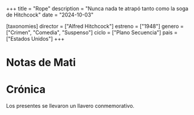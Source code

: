 +++
title = "Rope"
description = "Nunca nada te atrapó tanto como la soga de Hitchcock"
date = "2024-10-03"

[taxonomies]
director = ["Alfred Hitchcock"]
estreno = ["1948"]
genero = ["Crimen", "Comedia", "Suspenso"]
ciclo = ["Plano Secuencia"]
pais = ["Estados Unidos"]
+++

# Notas de Mati

# Crónica

Los presentes se llevaron un llavero conmemorativo.
